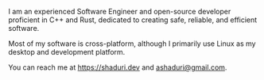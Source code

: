 I am an experienced Software Engineer and open-source developer proficient in C++ and Rust,
dedicated to creating safe, reliable, and efficient software.

Most of my software is cross-platform, although I primarily use Linux as my desktop and
development platform.


<!--
I also have a tech blog at [blog.shaduri.dev](https://blog.shaduri.dev) where I discuss various programming tips and techniques.
-->

You can reach me at https://shaduri.dev and ashaduri@gmail.com.

<!---
ashaduri/ashaduri is a ✨ special ✨ repository because its `README.md` (this file) appears on your GitHub profile.
You can click the Preview link to take a look at your changes.
--->
